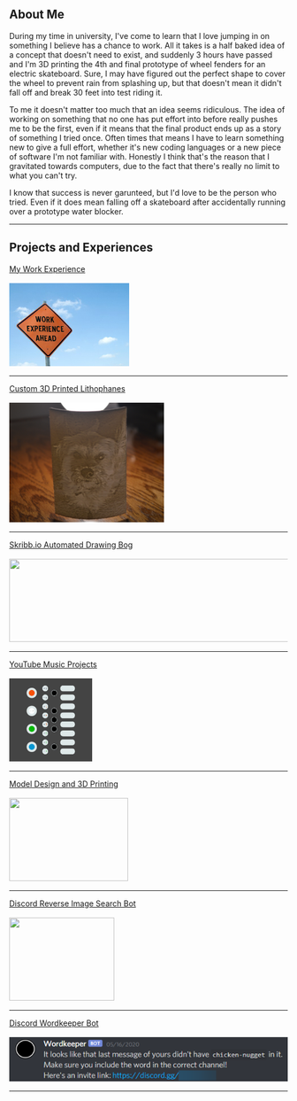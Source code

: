 ## About Me

During my time in university, I've come to learn that I love jumping in on something I believe has a chance to work. All it takes is a half baked idea of a concept that doesn't need to exist, and suddenly 3 hours have passed and I'm 3D printing the 4th and final prototype of wheel fenders for an electric skateboard. Sure, I may have figured out the perfect shape to cover the wheel to prevent rain from splashing up, but that doesn't mean it didn't fall off and break 30 feet into test riding it. 

To me it doesn't matter too much that an idea seems ridiculous. The idea of working on something that no one has put effort into before really pushes me to be the first, even if it means that the final product ends up as a story of something I tried once. Often times that means I have to learn something new to give a full effort, whether it's new coding languages or a new piece of software I'm not familiar with. Honestly I think that's the reason that I gravitated towards computers, due to the fact that there's really no limit to what you can't try. 

I know that success is never garunteed, but I'd love to be the person who tried. Even if it does mean falling off a skateboard after accidentally running over a prototype water blocker. 

---

## Projects and Experiences

[My Work Experience](/work_experience)
<br><br>
<img src="images/work_ahead.jpg?raw=true" style="width:217px;height:150px;" href="https://thomasjbarlow.com/work_experience"/>

---

[Custom 3D Printed Lithophanes](/custom_lithophanes)
<br><br>
<img src="images/lithophanes/DSC_4059_smaller.png" style="width:280px;height:216px;" href="https://thomasjbarlow.com/custom_lithophanes"/>

---

[Skribb.io Automated Drawing Bog](/skribblio_bot)
<br><br>
<img src="https://skribbl.io/res/logo.gif" style="width:534px;height:150px;" href="https://thomasjbarlow.com/skribblio_bot"/>

---

[YouTube Music Projects](/youtube_channel)
<br><br>
<img src="images/op1-simplified.jpg" style="width:150px;height:150px;" href="https://thomasjbarlow.com/youtube_channel"/>

---

[Model Design and 3D Printing](/model_design)
<br><br>
<img src="https://cdn.thingiverse.com/renders/ea/1b/d0/88/82/e57b3c2c844194c33cb7e79efb715a03_preview_featured.jpg" style="width:215px;height:150px;" href="https://thomasjbarlow.com/model_design"/>

---

[Discord Reverse Image Search Bot](/discord_search_bot)
<br><br>
<img src="https://discordapp.com/assets/20d185289ca0178b8dd30d7605f6dc72.svg" style="width:190px;height:150px;" href="https://thomasjbarlow.com/discord_search_bot"/>

---

[Discord Wordkeeper Bot](/wordkeeper)
<br><br>
<img src="images/wordkeeper2.png?raw=true" style="width:550px;height:80px;" href="https://thomasjbarlow.com/wordkeeper"/>

---



